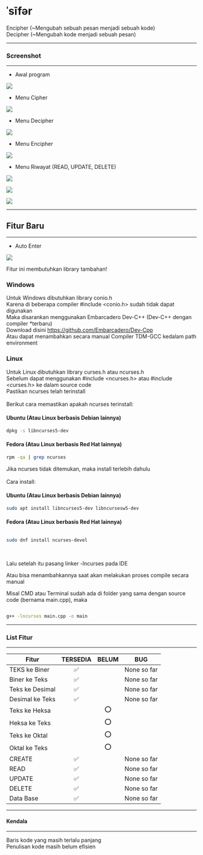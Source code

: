 # ˈsīfər

Encipher (~Mengubah sebuah pesan menjadi sebuah kode)<br>
Decipher (~Mengubah kode menjadi sebuah pesan)

---

### Screenshot

---

- Awal program

![](screenshot/awalProgram.png)

- Menu Cipher

![](screenshot/menuCipher.png)

- Menu Decipher

![](screenshot/menuDecipher.png)

- Menu Encipher

![](screenshot/menuEncipher.png)

- Menu Riwayat (READ, UPDATE, DELETE)

![](screenshot/menuHistory.png)

![](screenshot/menuUpdate.png)

![](screenshot/menuDelete.png)

---

## Fitur Baru

---

- Auto Enter

![](screenshot/autoKlik.gif)

Fitur ini membutuhkan library tambahan!

### Windows

Untuk Windows dibutuhkan library conio.h<br>
Karena di beberapa compiler #include <conio.h> sudah tidak dapat digunakan<br>
Maka disarankan menggunakan Embarcadero Dev-C++ (Dev-C++ dengan compiler \*terbaru)<br>
Download disini <https://github.com/Embarcadero/Dev-Cpp><br>
Atau dapat menambahkan secara manual Compiler TDM-GCC kedalam path environment

### Linux

Untuk Linux dibutuhkan library curses.h atau ncurses.h<br>
Sebelum dapat menggunakan #include <ncurses.h> atau #include <curses.h> ke dalam source code<br>
Pastikan ncurses telah terinstall<br>
<br>
Berikut cara memastikan apakah ncurses terinstall:

#### Ubuntu (Atau Linux berbasis Debian lainnya)

```sh
dpkg -s libncurses5-dev
```

#### Fedora (Atau Linux berbasis Red Hat lainnya)

```sh
rpm -qa | grep ncurses
```

Jika ncurses tidak ditemukan, maka install terlebih dahulu<br>
<br>
Cara install:

#### Ubuntu (Atau Linux berbasis Debian lainnya)

```sh
sudo apt install libncurses5-dev libncursesw5-dev
```

#### Fedora (Atau Linux berbasis Red Hat lainnya)

```sh

sudo dnf install ncurses-devel

```

<br>

Lalu setelah itu pasang linker -lncurses pada IDE<br>

Atau bisa menambahkannya saat akan melakukan proses compile secara manual<br>

Misal CMD atau Terminal sudah ada di folder yang sama dengan source code (bernama main.cpp), maka

```sh

g++ -lncurses main.cpp -o main

```

---

### List Fitur

---

| Fitur           | TERSEDIA | BELUM | BUG         |
| --------------- | :------: | :---: | ----------- |
| TEKS ke Biner   |    ✅    |       | None so far |
| Biner ke Teks   |    ✅    |       | None so far |
| Teks ke Desimal |    ✅    |       | None so far |
| Desimal ke Teks |    ✅    |       | None so far |
| Teks ke Heksa   |          |  ⭕️  |             |
| Heksa ke Teks   |          |  ⭕️  |             |
| Teks ke Oktal   |          |  ⭕️  |             |
| Oktal ke Teks   |          |  ⭕️  |             |
| CREATE          |    ✅    |       | None so far |
| READ            |    ✅    |       | None so far |
| UPDATE          |    ✅    |       | None so far |
| DELETE          |    ✅    |       | None so far |
| Data Base       |    ✅    |       | None so far |

---

#### Kendala

---

Baris kode yang masih terlalu panjang <br>
Penulisan kode masih belum efisien
